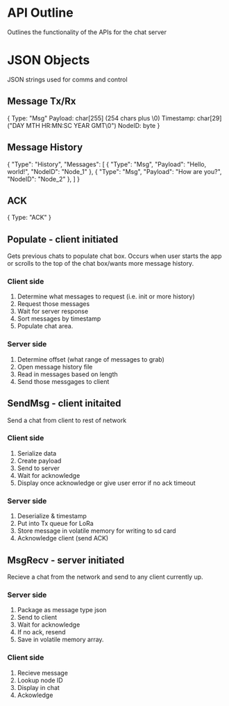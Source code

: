 # API Outline

Outlines the functionality of the APIs for the chat server

# JSON Objects

JSON strings used for comms and control

## Message Tx/Rx

{
    Type: "Msg"
    Payload: char[255] (254 chars plus \0)
    Timestamp: char[29] ("DAY MTH HR:MN:SC YEAR GMT\0")
    NodeID: byte
}

## Message History

{
    "Type": "History",
        "Messages": [
         {
             "Type": "Msg",
             "Payload": "Hello, world!",
             "NodeID": "Node_1"
         },
         {
             "Type": "Msg",
             "Payload": "How are you?",
             "NodeID": "Node_2"
         },
     ]
} 

## ACK

{
    Type: "ACK"
}

## Populate - client initiated

Gets previous chats to populate chat box.
Occurs when user starts the app or scrolls to the top of the chat box/wants more message history.

### Client side

1. Determine what messages to request (i.e. init or more history)
2. Request those messages
3. Wait for server response
4. Sort messages by timestamp
5. Populate chat area.

### Server side

1. Determine offset (what range of messages to grab)
2. Open message history file
3. Read in messages based on length
4. Send those messgages to client

## SendMsg - client initaited

Send a chat from client to rest of network

### Client side
1. Serialize data
2. Create payload
3. Send to server
4. Wait for acknowledge
5. Display once acknowledge or give user error if no ack timeout


### Server side

1. Deserialize & timestamp
2. Put into Tx queue for LoRa
3. Store message in volatile memory for writing to sd card
4. Acknowledge client (send ACK)

## MsgRecv - server initiated

Recieve a chat from the network and send to any client currently up.

### Server side

1. Package as message type json
2. Send to client
3. Wait for acknowledge
4. If no ack, resend
5. Save in volatile memory array.

### Client side

1. Recieve message
2. Lookup node ID
3. Display in chat
4. Ackowledge
